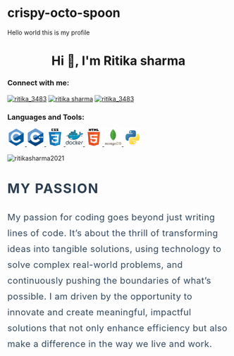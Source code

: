 # crispy-octo-spoon
Hello world this is my profile 
<h1 align="center">Hi 👋, I'm Ritika sharma</h1>
<h3 align="left">Connect with me:</h3>
<p align="left">
<a href="https://dev.to/ritika_3483" target="blank"><img align="center" src="https://raw.githubusercontent.com/rahuldkjain/github-profile-readme-generator/master/src/images/icons/Social/devto.svg" alt="ritika_3483" height="30" width="40" /></a>
<a href="https://linkedin.com/in/ritika sharma" target="blank"><img align="center" src="https://raw.githubusercontent.com/rahuldkjain/github-profile-readme-generator/master/src/images/icons/Social/linked-in-alt.svg" alt="ritika sharma" height="30" width="40" /></a>
<a href="https://instagram.com/ritika_3483" target="blank"><img align="center" src="https://raw.githubusercontent.com/rahuldkjain/github-profile-readme-generator/master/src/images/icons/Social/instagram.svg" alt="ritika_3483" height="30" width="40" /></a>
</p>

<h3 align="left">Languages and Tools:</h3>
<p align="left"> <a href="https://www.cprogramming.com/" target="_blank" rel="noreferrer"> <img src="https://raw.githubusercontent.com/devicons/devicon/master/icons/c/c-original.svg" alt="c" width="40" height="40"/> </a> <a href="https://www.w3schools.com/cpp/" target="_blank" rel="noreferrer"> <img src="https://raw.githubusercontent.com/devicons/devicon/master/icons/cplusplus/cplusplus-original.svg" alt="cplusplus" width="40" height="40"/> </a> <a href="https://www.w3schools.com/css/" target="_blank" rel="noreferrer"> <img src="https://raw.githubusercontent.com/devicons/devicon/master/icons/css3/css3-original-wordmark.svg" alt="css3" width="40" height="40"/> </a> <a href="https://www.docker.com/" target="_blank" rel="noreferrer"> <img src="https://raw.githubusercontent.com/devicons/devicon/master/icons/docker/docker-original-wordmark.svg" alt="docker" width="40" height="40"/> </a> <a href="https://www.w3.org/html/" target="_blank" rel="noreferrer"> <img src="https://raw.githubusercontent.com/devicons/devicon/master/icons/html5/html5-original-wordmark.svg" alt="html5" width="40" height="40"/> </a> <a href="https://www.mongodb.com/" target="_blank" rel="noreferrer"> <img src="https://raw.githubusercontent.com/devicons/devicon/master/icons/mongodb/mongodb-original-wordmark.svg" alt="mongodb" width="40" height="40"/> </a> <a href="https://www.python.org" target="_blank" rel="noreferrer"> <img src="https://raw.githubusercontent.com/devicons/devicon/master/icons/python/python-original.svg" alt="python" width="40" height="40"/> </a> </p>

<p><img align="center" src="https://github-readme-stats.vercel.app/api/top-langs?username=ritikasharma2021&show_icons=true&locale=en&layout=compact" alt="ritikasharma2021" /></p>
  <h2 style="font-size: 30px; color: #2c3e50; font-weight: 700; margin-bottom: 22px; letter-spacing: 1.8px; text-transform: uppercase;">
   
My passion
  </h2>
  <p style="font-size: 20px; color: #34495e; line-height: 1.8; margin: 0; font-weight: 400; letter-spacing: 0.5px;">
   My passion for coding goes beyond just writing lines of code. It’s about the thrill of transforming ideas into tangible solutions, using technology to solve complex real-world problems, and continuously pushing the boundaries of what’s possible. I am driven by the opportunity to innovate and create meaningful, impactful solutions that not only enhance efficiency but also make a difference in the way we live and work.
  </p>
</div>
